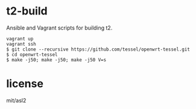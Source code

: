 # t2-build

Ansible and Vagrant scripts for building t2.

```
vagrant up
vagrant ssh
$ git clone --recursive https://github.com/tessel/openwrt-tessel.git
$ cd openwrt-tessel
$ make -j50; make -j50; make -j50 V=s
```

# license

mit/asl2
